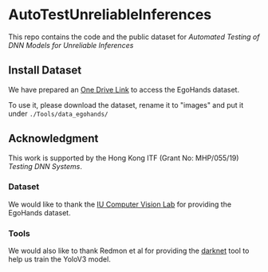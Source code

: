 # AutoTestUnreliableInferences

This repo contains the code and the public dataset for *Automated Testing of DNN Models for Unreliable Inferences*

## Install Dataset
We have prepared an [One Drive Link](https://hkustconnect-my.sharepoint.com/:u:/g/personal/mlick_connect_ust_hk/EWawiF0sbNRIgjhJYX5ep0kB11moVRkZwN3HjGW60ijeOg?e=Qrtsco) to access the EgoHands dataset.

To use it, please download the dataset, rename it to "images" and put it under `./Tools/data_egohands/`

## Acknowledgment
This work is supported by the Hong Kong ITF (Grant No: MHP/055/19) *Testing DNN Systems*.

### Dataset
We would like to thank the [IU Computer Vision Lab](http://vision.soic.indiana.edu/projects/egohands/) for providing the EgoHands dataset.

### Tools
We would also like to thank Redmon et al for providing the [darknet](https://pjreddie.com/darknet/) tool to help us train the YoloV3 model.

